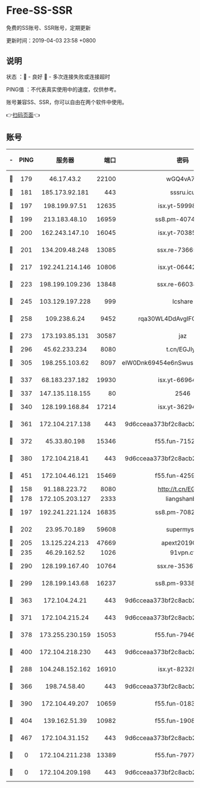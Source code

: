 # Free-SS-SSR

免费的SS账号、SSR账号，定期更新

更新时间：2019-04-03 23:58 +0800

## 说明

状态     ：🙂 - 良好 🙁 - 多次连接失败或连接超时

PING值   ：不代表真实使用中的速度，仅供参考。

账号兼容SS、SSR，你可以自由在两个软件中使用。

👉[扫码页面](https://liesauer.github.io/Free-SS-SSR/)👈

## 账号

|-|PING|服务器|端口|密码|加密方式|区域|
|:----:|:----:|:-----:|-----:|:----:|:----:|:----:|
|🙂|179|46.17.43.2|22100|wGQ4vA7D|aes-256-gcm|RU|
|🙂|181|185.173.92.181|443|sssru.icu|rc4-md5|RU|
|🙂|197|198.199.97.51|12635|isx.yt-59998188|aes-256-cfb|US|
|🙂|199|213.183.48.10|16959|ss8.pm-40746031|rc4-md5|RU|
|🙂|200|162.243.147.10|16045|isx.yt-70385499|aes-256-cfb|US|
|🙂|201|134.209.48.248|13085|ssx.re-73665624|aes-256-cfb|US|
|🙂|217|192.241.214.146|10806|isx.yt-06442485|aes-256-cfb|US|
|🙂|223|198.199.109.236|13848|ssx.re-66038086|aes-256-cfb|US|
|🙂|245|103.129.197.228|999|lcshare|aes-256-cfb|US|
|🙂|258|109.238.6.24|9452|rqa30WL4DdAvgIFG6Fs3znzTa|aes-256-cfb|FR|
|🙂|273|173.193.85.131|30587|jaz|aes-256-cfb|US|
|🙂|296|45.62.233.234|8080|t.cn/EGJIyrl|rc4-md5|CA|
|🙂|305|198.255.103.62|8097|eIW0Dnk69454e6nSwuspv9DmS201tQ0D|aes-256-cfb|US|
|🙂|337|68.183.237.182|19930|isx.yt-66964025|aes-256-cfb|SG|
|🙂|337|147.135.118.155|80|2546|chacha20|US|
|🙂|340|128.199.168.84|17214|isx.yt-36294040|aes-256-cfb|SG|
|🙂|361|172.104.217.138|443|9d6cceaa373bf2c8acb22e60b6a58be6|aes-256-cfb|US|
|🙂|372|45.33.80.198|15346|f55.fun-71521977|aes-256-cfb|US|
|🙂|380|172.104.218.41|443|9d6cceaa373bf2c8acb22e60b6a58be6|aes-256-cfb|US|
|🙂|451|172.104.46.121|15469|f55.fun-42596050|aes-256-cfb|SG|
|🙂|158|91.188.223.72|8080|http://t.cn/EGJIyrl|rc4-md5|RU|
|🙂|178|172.105.203.127|2333|liangshanbo|chacha20|JP|
|🙂|197|192.241.221.124|16835|ss8.pm-70821734|aes-256-cfb|US|
|🙂|202|23.95.70.189|59608|supermyssr|chacha20-ietf|US|
|🙂|205|13.125.224.213|47669|apext2019001|chacha20|KR|
|🙂|235|46.29.162.52|1026|91vpn.cf|rc4-md5|RU|
|🙂|290|128.199.167.40|10764|ssx.re-35367150|aes-256-cfb|SG|
|🙂|299|128.199.143.68|16237|ss8.pm-93382956|aes-256-cfb|SG|
|🙂|363|172.104.24.21|443|9d6cceaa373bf2c8acb22e60b6a58be6|aes-256-cfb|US|
|🙂|371|172.104.215.24|443|9d6cceaa373bf2c8acb22e60b6a58be6|aes-256-cfb|US|
|🙂|378|173.255.230.159|15053|f55.fun-79461545|aes-256-cfb|US|
|🙂|400|172.104.218.230|443|9d6cceaa373bf2c8acb22e60b6a58be6|aes-256-cfb|US|
|🙁|288|104.248.152.162|16910|isx.yt-82328439|aes-256-cfb|SG|
|🙁|366|198.74.58.40|443|9d6cceaa373bf2c8acb22e60b6a58be6|aes-256-cfb|US|
|🙁|390|172.104.49.207|10659|f55.fun-01831291|aes-256-cfb|SG|
|🙁|404|139.162.51.39|10982|f55.fun-19086456|aes-256-cfb|SG|
|🙁|467|172.104.31.152|443|9d6cceaa373bf2c8acb22e60b6a58be6|aes-256-cfb|US|
|🙁|0|172.104.211.238|13389|f55.fun-79775139|aes-256-cfb|US|
|🙁|0|172.104.209.198|443|9d6cceaa373bf2c8acb22e60b6a58be6|aes-256-cfb|US|

